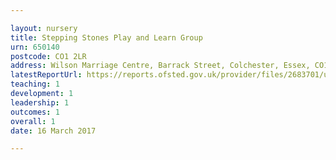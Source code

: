 ```yaml
---

layout: nursery
title: Stepping Stones Play and Learn Group
urn: 650140
postcode: CO1 2LR
address: Wilson Marriage Centre, Barrack Street, Colchester, Essex, CO1 2LR
latestReportUrl: https://reports.ofsted.gov.uk/provider/files/2683701/urn/650140.pdf
teaching: 1
development: 1
leadership: 1
outcomes: 1
overall: 1
date: 16 March 2017

---
```

